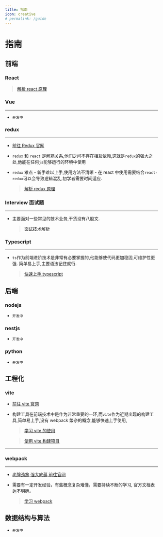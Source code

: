 ```yaml
---
title: 指南
icon: creative
# permalink: /guide
---
```


# 指南

## 前端

### React

> [解析 react 原理](/frontend/react/core.md)

### Vue

---

- `开发中`

### redux

---

- [前往 Redux 官网](https://redux.js.org/)

- `redux` 和 `react` 是解耦关系,他们之间不存在相互依赖,这就是`redux`的强大之处,他能在任何`js`能够运行的环境中使用

- `redux` 难点 - 新手难以上手,使用方法不清晰 - 在 react 中使用需要结合`react-redux`可以会导致逻辑混乱,初学者需要时间适应.

  > [解析 redux 原理](/frontend/redux/index.md)

### Interview 面试题

---

- 主要面对一些常见的技术业务,干货没有八股文.
  > [面试技术解析](/frontend/interview/index.md)

### Typescript

---

- `ts`作为前端进阶技术是非常有必要掌握的,他能够使代码更加稳固,可维护性更强.
  简单易上手,主要语法记住就行.

  > [快速上手 typescript](/frontend/typescript/index.md)

## 后端

### nodejs

- `开发中`

### nestjs

- `开发中`

### python

- `开发中`

## 工程化

### vite

- [前往 vite 官网](https://cn.vitejs.dev/)

- 构建工具在前端技术中是作为非常重要的一环,而`vite`作为近期出现的构建工具,简单易上手,没有 webpack 繁杂的概念,能够快速上手使用,

  > [学习 vite 的使用](/engineering/vite/study/index.md)

  > [使用 vite 构建项目](/engineering/vite/index.md)

---

### webpack

---

- [老牌劲旅,强大底蕴,前往官网](https://www.webpackjs.com)

- 需要有一定开发经验，有些概念复杂难懂，需要持续不断的学习,
  官方文档表达不明确。

  > [学习 webpack](/engineering/webpack/index.md)

## 数据结构与算法

- `开发中`